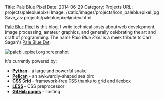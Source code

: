 Title: Pale Blue Pixel
Date: 2014-06-29
Category: Projects
URL: projects/palebluepixel
Image: /static/images/projects/icon_palebluepixel.jpg
Save_as: projects/palebluepixel/index.html

[Pale Blue Pixel][9] is this blog.  I write technical posts about web
development, image processing, amateur graphics, and generally celebrating the
art and craft of programming.  The name *Pale Blue Pixel* is a meek tribute to
Carl Sagan's [Pale Blue Dot][pbd].

![palebluepixel.org screenshot]({filename}/static/images/projects/screenshot_palebluepixel.png "palebluepixel.org screenshot")

It's currently powered by:

 - **[Python][2]** - a large and powerful snake
 - **[Pelican][3]** - an awkwardly-shaped sea bird
 - **CSS Grid** - framework-free CSS thanks to grid and flexbox
 - **[LESS][5]** - CSS preprocessor
 - **[GitHub pages][7]** - hosting

[2]: http://python.org/ "Python website"
[3]: http://blog.getpelican.com/ "Pelican website"
[5]: http://lesscss.org/ "LESS css preprocessor website"
[6]: http://prismjs.com/ "Prism website"
[7]: http://pages.github.com/ "GitHub pages website"
[8]: https://github.com/PrismJS/prism/blob/gh-pages/themes/prism-twilight.css "Prism twilight theme"
[9]: / "palebluepixel.org"
[pbd]: https://www.youtube.com/watch?v=nl5dlbCh8lY
